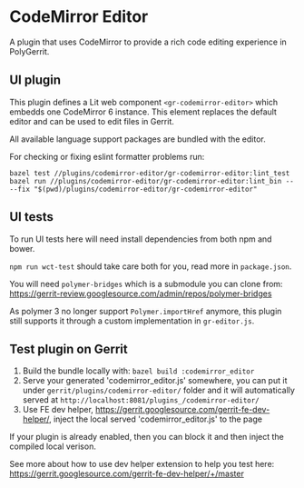 # CodeMirror Editor

A plugin that uses CodeMirror to provide a rich code editing experience in PolyGerrit.

## UI plugin

This plugin defines a Lit web component `<gr-codemirror-editor>` which embedds one CodeMirror 6 instance.
This element replaces the default editor and can be used to edit files in Gerrit.

All available language support packages are bundled with the editor.


For checking or fixing eslint formatter problems run:

    bazel test //plugins/codemirror-editor/gr-codemirror-editor:lint_test
    bazel run //plugins/codemirror-editor/gr-codemirror-editor:lint_bin -- --fix "$(pwd)/plugins/codemirror-editor/gr-codemirror-editor"


## UI tests

To run UI tests here will need install dependencies from both npm and bower.

`npm run wct-test` should take care both for you, read more in `package.json`.

You will need `polymer-bridges` which is a submodule you can clone from: https://gerrit-review.googlesource.com/admin/repos/polymer-bridges

As polymer 3 no longer support `Polymer.importHref` anymore, this plugin still supports it through a custom implementation in `gr-editor.js`.

## Test plugin on Gerrit

1. Build the bundle locally with: `bazel build :codemirror_editor`
2. Serve your generated 'codemirror_editor.js' somewhere, you can put it under `gerrit/plugins/codemirror-editor/` folder and it will automatically served at `http://localhost:8081/plugins_/codemirror-editor/`
3. Use FE dev helper, https://gerrit.googlesource.com/gerrit-fe-dev-helper/, inject the local served 'codemirror_editor.js' to the page

If your plugin is already enabled, then you can block it and then inject the compiled local verison.

See more about how to use dev helper extension to help you test here: https://gerrit.googlesource.com/gerrit-fe-dev-helper/+/master
